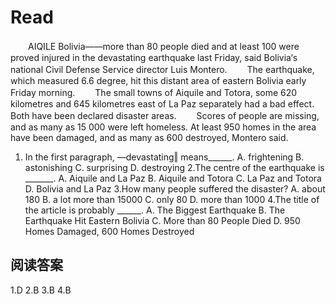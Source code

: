 # Read

　　AIQILE Bolivia——more than 80 people died and at least 100 were proved injured in the devastating earthquake last Friday, said Bolivia‘s national Civil Defense Service director Luis Montero.
　　The earthquake, which measured 6.6 degree, hit this distant area of eastern Bolivia early Friday morning.
　　The small towns of Aiquile and Totora, some 620 kilometres and 645 kilometres east of La Paz separately had a bad effect. Both have been declared disaster areas.
　　Scores of people are missing, and as many as 15 000 were left homeless. At least 950 homes in the area have been damaged, and as many as 600 destroyed, Montero said.
1. In the first paragraph, ―devastating‖ means______.
A. frightening 
B. astonishing 
C. surprising 
D. destroying
2.The centre of the earthquake is _______.
A. Aiquile and La Paz 
B. Aiquile and Totora 
C. La Paz and Totora 
D. Bolivia and La Paz
3.How many people suffered the disaster?
A. about 180 
B. a lot more than 15000 
C. only 80 
D. more than 1000
4.The title of the article is probably ______.
A. The Biggest Earthquake
B. The Earthquake Hit Eastern Bolivia 
C. More than 80 People Died
D. 950 Homes Damaged, 600 Homes Destroyed
## 阅读答案
1.D
2.B
3.B
4.B
